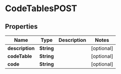 

# CodeTablesPOST


## Properties

| Name | Type | Description | Notes |
|------------ | ------------- | ------------- | -------------|
|**description** | **String** |  |  [optional] |
|**codeTable** | **String** |  |  [optional] |
|**code** | **String** |  |  [optional] |



